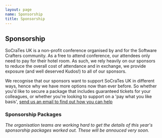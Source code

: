```yaml
---
layout: page
name: Sponsorship
title: Sponsorship
---
```


## Sponsorship

SoCraTes UK is a non-profit conference organised by and for the Software Crafters community. As a free to attend conference, our attendees only need to pay for their hotel room. As such, we rely heavily on our sponsors to reduce the overall cost of attendance and in exchange, we provide exposure (and well deserved Kudos!) to all of our sponsors.

We recognise that our sponsors want to support SoCraTes UK in different ways, hence why we have more options now than ever before. So whether you'd like to secure a package that includes guaranteed tickets for your colleagues, or whether you're looking to support on a 'pay what you like basis', [send us an email to find out how you can help][socratesuk-info@googlegroups.com]

### Sponsorship Packages

<em>The organisation teams are working hard to get the details of this year's sponsorship packages worked out. These will be annouced very soon.</em>

[London Software Craftsmanship Community]: http://www.meetup.com/london-software-craftsmanship/
[socratesuk-info@googlegroups.com]: mailto:socratesuk-info@googlegroups.com
